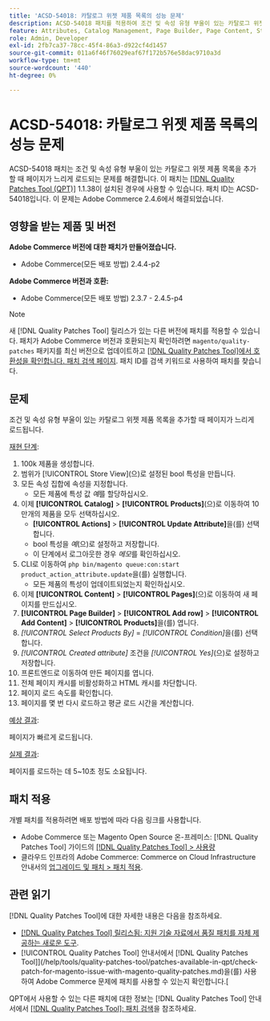 ```yaml
---
title: 'ACSD-54018: 카탈로그 위젯 제품 목록의 성능 문제'
description: ACSD-54018 패치를 적용하여 조건 및 속성 유형 부울이 있는 카탈로그 위젯 제품 목록을 추가할 때 페이지가 느리게 로드되는 Adobe Commerce 문제를 해결합니다.
feature: Attributes, Catalog Management, Page Builder, Page Content, Storefront
role: Admin, Developer
exl-id: 2fb7ca37-78cc-45f4-86a3-d922cf4d1457
source-git-commit: 011a6f46f76029eaf67f172b576e58dac9710a3d
workflow-type: tm+mt
source-wordcount: '440'
ht-degree: 0%

---
```


# ACSD-54018: 카탈로그 위젯 제품 목록의 성능 문제

ACSD-54018 패치는 조건 및 속성 유형 부울이 있는 카탈로그 위젯 제품 목록을 추가할 때 페이지가 느리게 로드되는 문제를 해결합니다. 이 패치는 [[!DNL Quality Patches Tool (QPT)]](https://experienceleague.adobe.com/en/docs/commerce-operations/tools/quality-patches-tool/quality-patches-tool-to-self-serve-quality-patches) 1.1.38이 설치된 경우에 사용할 수 있습니다. 패치 ID는 ACSD-54018입니다. 이 문제는 Adobe Commerce 2.4.6에서 해결되었습니다.

## 영향을 받는 제품 및 버전

**Adobe Commerce 버전에 대한 패치가 만들어졌습니다.**

* Adobe Commerce(모든 배포 방법) 2.4.4-p2

**Adobe Commerce 버전과 호환:**

* Adobe Commerce(모든 배포 방법) 2.3.7 - 2.4.5-p4

>[!NOTE]
>
>새 [!DNL Quality Patches Tool] 릴리스가 있는 다른 버전에 패치를 적용할 수 있습니다. 패치가 Adobe Commerce 버전과 호환되는지 확인하려면 `magento/quality-patches` 패키지를 최신 버전으로 업데이트하고 [[!DNL Quality Patches Tool]에서 호환성을 확인합니다. 패치 검색 페이지](https://experienceleague.adobe.com/tools/commerce-quality-patches/index.html). 패치 ID를 검색 키워드로 사용하여 패치를 찾습니다.

## 문제

조건 및 속성 유형 부울이 있는 카탈로그 위젯 제품 목록을 추가할 때 페이지가 느리게 로드됩니다.

<u>재현 단계</u>:

1. 100k 제품을 생성합니다.
1. 범위가 [!UICONTROL Store View]&#x200B;(으)로 설정된 bool 특성을 만듭니다.
1. 모든 속성 집합에 속성을 지정합니다.
   * 모든 제품에 특성 값 *예*&#x200B;를 할당하십시오.
1. 이제 **[!UICONTROL Catalog]** > **[!UICONTROL Products]**(으)로 이동하여 10만개의 제품을 모두 선택하십시오.
   * **[!UICONTROL Actions]** > **[!UICONTROL Update Attribute]**&#x200B;을(를) 선택합니다.
   * bool 특성을 *예*(으)로 설정하고 저장합니다.
   * 이 단계에서 로그아웃한 경우 *메모*&#x200B;를 확인하십시오.
1. CLI로 이동하여 `php bin/magento queue:con:start product_action_attribute.update`을(를) 실행합니다.
   * 모든 제품의 특성이 업데이트되었는지 확인하십시오.
1. 이제 **[!UICONTROL Content]** > **[!UICONTROL Pages]**(으)로 이동하여 새 페이지를 만드십시오.
1. **[!UICONTROL Page Builder]** > **[!UICONTROL Add row]** > **[!UICONTROL Add Content]** > **[!UICONTROL Products]**&#x200B;을(를) 엽니다.
1. *[!UICONTROL Select Products By]* = *[!UICONTROL Condition]*&#x200B;을(를) 선택합니다.
1. *[!UICONTROL Created attribute]* 조건을 *[!UICONTROL Yes]*(으)로 설정하고 저장합니다.
1. 프론트엔드로 이동하여 만든 페이지를 엽니다.
1. 전체 페이지 캐시를 비활성화하고 HTML 캐시를 차단합니다.
1. 페이지 로드 속도를 확인합니다.
1. 페이지를 몇 번 다시 로드하고 평균 로드 시간을 계산합니다.

<u>예상 결과</u>:

페이지가 빠르게 로드됩니다.

<u>실제 결과</u>:

페이지를 로드하는 데 5~10초 정도 소요됩니다.

## 패치 적용

개별 패치를 적용하려면 배포 방법에 따라 다음 링크를 사용합니다.

* Adobe Commerce 또는 Magento Open Source 온-프레미스: [!DNL Quality Patches Tool] 가이드의 [[!DNL Quality Patches Tool] > 사용량](/help/tools/quality-patches-tool/usage.md)
* 클라우드 인프라의 Adobe Commerce: Commerce on Cloud Infrastructure 안내서의 [업그레이드 및 패치 > 패치 적용](https://experienceleague.adobe.com/docs/commerce-cloud-service/user-guide/develop/upgrade/apply-patches.html).

## 관련 읽기

[!DNL Quality Patches Tool]에 대한 자세한 내용은 다음을 참조하세요.

* [[!DNL Quality Patches Tool] 릴리스됨: 지원 기술 자료에서 품질 패치를 자체 제공하는 새로운 도구](https://experienceleague.adobe.com/en/docs/commerce-operations/tools/quality-patches-tool/quality-patches-tool-to-self-serve-quality-patches).
* [!UICONTROL Quality Patches Tool] 안내서에서  [!DNL Quality Patches Tool]](/help/tools/quality-patches-tool/patches-available-in-qpt/check-patch-for-magento-issue-with-magento-quality-patches.md)을(를) 사용하여 Adobe Commerce 문제에 패치를 사용할 수 있는지 확인합니다.[


QPT에서 사용할 수 있는 다른 패치에 대한 정보는 [!DNL Quality Patches Tool] 안내서에서 [[!DNL Quality Patches Tool]: 패치 검색](https://experienceleague.adobe.com/tools/commerce-quality-patches/index.html)을 참조하세요.

